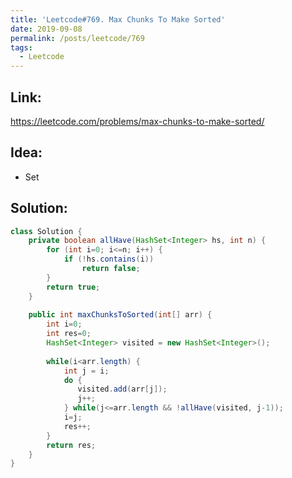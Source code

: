 ```yaml
---
title: 'Leetcode#769. Max Chunks To Make Sorted'
date: 2019-09-08
permalink: /posts/leetcode/769
tags:
  - Leetcode
---
```

## Link: ##
https://leetcode.com/problems/max-chunks-to-make-sorted/

## Idea: ##
- Set

## Solution: ##
```java
class Solution {
    private boolean allHave(HashSet<Integer> hs, int n) {
        for (int i=0; i<=n; i++) {
            if (!hs.contains(i))
                return false;
        }
        return true;
    }
    
    public int maxChunksToSorted(int[] arr) {
        int i=0;
        int res=0;
        HashSet<Integer> visited = new HashSet<Integer>();
        
        while(i<arr.length) {
            int j = i;
            do {
               visited.add(arr[j]);
               j++;
            } while(j<=arr.length && !allHave(visited, j-1));
            i=j;
            res++;
        }
        return res;
    }
}
```

